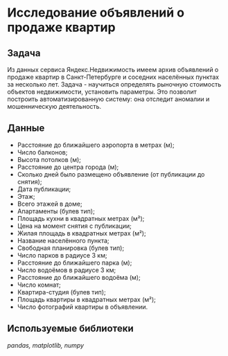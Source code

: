 # Исследование объявлений о продаже квартир

## Задача
Из данных сервиса Яндекс.Недвижимость имеем архив объявлений о продаже квартир в Санкт-Петербурге и соседних населённых пунктах за несколько лет. Задача - научиться определять рыночную стоимость объектов недвижимости, установить параметры. Это позволит построить автоматизированную систему: она отследит аномалии и мошенническую деятельность.

## Данные

- Расстояние до ближайшего аэропорта в метрах (м);
- Число балконов;
- Высота потолков (м);
- Расстояние до центра города (м);
- Сколько дней было размещено объявление (от публикации до снятия);
- Дата публикации;
- Этаж;
- Всего этажей в доме;
- Апартаменты (булев тип);
- Площадь кухни в квадратных метрах (м²);
- Цена на момент снятия с публикации;
- Жилая площадь в квадратных метрах (м²);
- Название населённого пункта;
- Свободная планировка (булев тип);
- Число парков в радиусе 3 км;
- Расстояние до ближайшего парка (м);
- Число водоёмов в радиусе 3 км;
- Расстояние до ближайшего водоёма (м);
- Число комнат;
- Квартира-студия (булев тип);
- Площадь квартиры в квадратных метрах (м²);
- Число фотографий квартиры в объявлении.

## Используемые библиотеки
*pandas, matplotlib, numpy*
